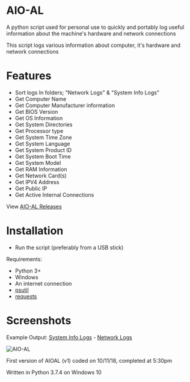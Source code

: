 # AIO-AL
A python script used for personal use to quickly and portably log useful information about the machine's hardware and network connections

This script logs various information about computer, it's hardware and network connections

# Features
- Sort logs In folders; "Network Logs" & "System Info Logs"
- Get Computer Name
- Get Computer Manufacturer information
- Get BIOS Version
- Get OS Information
- Get System Directories
- Get Processor type
- Get System Time Zone
- Get System Language
- Get System Product ID
- Get System Boot Time
- Get System Model
- Get RAM Information
- Get Network Card(s)
- Get IPV4 Address
- Get Public IP
- Get Active Internal Connections

View [AIO-AL Releases](https://github.com/smcclennon/AIO-AL/releases)
# Installation
- Run the script (preferably from a USB stick)

Requirements:
- Python 3+
- Windows
- An internet connection
- [psutil](https://pypi.org/project/psutil/)
- [requests](https://pypi.org/project/requests/)

# Screenshots
Example Output: [System Info Logs](Example%20Output/System%20Info%20Logs/Cobalt.log) - [Network Logs](Example%20Output/Network%20Logs/Cobalt%20%5B192.168.0.32%5D.log)

![AIO-AL](https://imgur.com/i7UWfoa.png)

First version of AIOAL (v1) coded on 10/11/18, completed at 5:30pm

Written in Python 3.7.4 on Windows 10
